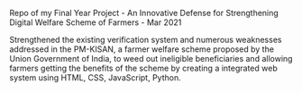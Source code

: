 Repo of my Final Year Project - An Innovative Defense for Strengthening Digital Welfare Scheme of Farmers - Mar 2021


Strengthened the existing verification system and numerous weaknesses addressed in the PM-KISAN, a farmer welfare scheme proposed by the Union Government of India, to weed out ineligible beneficiaries and allowing farmers getting the benefits of the scheme by creating a integrated web system using HTML, CSS, JavaScript, Python.



